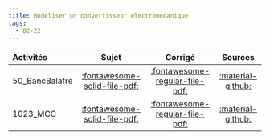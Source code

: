 ```yaml
---
title: Modéliser un convertisseur électromécanique. 
tags:
  - B2-22
---
```

[comment]: <> (Généré automatiquement par make_all_activitess.py, creation_fichiers_activites)

| Activités | Sujet | Corrigé | Sources  | 
| :-------------- | :---: | :-----: | :------: | 
| 50_BancBalafre | [:fontawesome-solid-file-pdf:](http://xpessoles-cpge.fr/pdf/G2_01_50_BancBalafre_Sujet.pdf) | [:fontawesome-regular-file-pdf:](http://xpessoles-cpge.fr/pdf/G2_01_50_BancBalafre_Corrige.pdf) | [:material-github:](https://github.com/xpessoles/ExercicesCompetences/tree/main/B2_ProposerModele/B2_22_ModeliserConvertisseur/50_BancBalafre) |  
| 1023_MCC | [:fontawesome-solid-file-pdf:](http://xpessoles-cpge.fr/pdf/G2_01_1023_MCC_Sujet.pdf) | [:fontawesome-regular-file-pdf:](http://xpessoles-cpge.fr/pdf/G2_01_1023_MCC_Corrige.pdf) | [:material-github:](https://github.com/xpessoles/ExercicesCompetences/tree/main/B2_ProposerModele/B2_22_ModeliserConvertisseur_MCC/1023_MCC) |  

